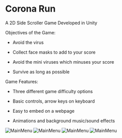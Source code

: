 # Corona Run
A 2D Side Scroller Game Developed in Unity

Objectives of the Game:

- Avoid the virus

- Collect face masks to add to your score

- Avoid the mini viruses which minuses your score

- Survive as long as possible


Game Features:

- Three different game difficulty options

- Basic controls, arrow keys on keyboard

- Easy to embed on a webpage

- Animations and background music/sound effects

![MainMenu](https://i.imgur.com/riRVgAX.png)
![MainMenu](https://i.imgur.com/T9ZhjtU.png)
![MainMenu](https://i.imgur.com/kjshnBn.png)
![MainMenu](https://i.imgur.com/eV1ByXY.png)

